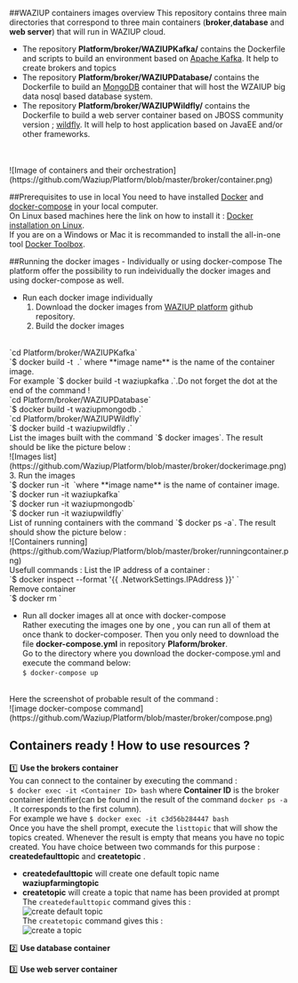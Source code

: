 ##WAZIUP containers images overview
This repository contains three main directories that correspond to three main containers (**broker**,**database** and **web server**) that will run in WAZIUP cloud.
* The repository **Platform/broker/WAZIUPKafka/** contains the Dockerfile and scripts to build an environment based on [Apache Kafka](http://kafka.apache.org/). It help to create brokers and topics
* The repository **Platform/broker/WAZIUPDatabase/** contains the Dockerfile to build an [MongoDB](https://www.mongodb.com/) container that will host the WZAIUP big data nosql based database system.
* The repository **Platform/broker/WAZIUPWildfly/** contains the  Dockerfile to build a web server container based on JBOSS community version ; [wildfly](https://www.mongodb.com/). It will help to host application based on JavaEE and/or other frameworks.
</br>
</br>
![Image of containers and their orchestration](https://github.com/Waziup/Platform/blob/master/broker/container.png)


##Prerequisites to use in local 
You need to have installed  [Docker](https://docs.docker.com/)  and [docker-compose](https://docs.docker.com/compose/install/) in your local computer. </br>
On Linux based machines here the link on how to install it  : [Docker installation on Linux](https://docs.docker.com/engine/installation/linux/). </br>
If you are on a Windows or Mac it is recommanded to install the all-in-one tool [Docker Toolbox](https://docs.docker.com/toolbox/overview/).

##Running the docker images  - Individually or using docker-compose
The platform offer the possibility to run indeividually the docker images  and using docker-compose as well. 
</br>
* Run each docker image individually
  1. Download the docker images from [WAZIUP platform](https://github.com/Waziup/Platform.git) github repository.
  2. Build the docker images 
</br>
  `cd  Platform/broker/WAZIUPKafka`
</br>
  `$ docker build -t <image name>  .` where **image name** is the name of the container image.
</br> 
  For example  `$ docker build -t  waziupkafka .`.Do not forget the dot at the end of the command !</br>
  `cd Platform/broker/WAZIUPDatabase`
</br>
  `$ docker build -t waziupmongodb .`
</br>
  `cd Platform/broker/WAZIUPWildfly`
</br>
  `$ docker build -t waziupwildfly .`
</br>
List the images built with the command `$ docker images`. The result should be like the picture below : 
</br>
![Images list](https://github.com/Waziup/Platform/blob/master/broker/dockerimage.png)
 3. Run the images </br>
  `$ docker run -it <image name> `where **image name** is the name of container image.
</br>
  `$ docker run -it waziupkafka`
</br>
  `$ docker run -it waziupmongodb`
</br>
  `$ docker run -it waziupwildfly`
</br>
List of running containers with the command `$ docker ps -a`. The result should show the picture below :
</br>
![Containers running](https://github.com/Waziup/Platform/blob/master/broker/runningcontainer.png)
</br> Usefull commands : 
List the IP address of a container : </br>
`$ docker inspect --format '{{ .NetworkSettings.IPAddress }}' <Container_ID>`
</br>
Remove container </br>
`$ docker rm <Container ID>` 

* Run all docker images all at once with docker-compose </br>
Rather executing the images one by one , you can run all of them at once thank to docker-composer. Then you only need to download the file  **docker-compose.yml**  in repository  **Plaform/broker**.</br>
Go to the directory where you download the docker-compose.yml and execute the command below:</br>
`$ docker-compose up `
</br>
Here the screenshot of probable result of the command :
</br>
![image docker-compose command](https://github.com/Waziup/Platform/blob/master/broker/compose.png)

## Containers ready ! How to use resources ? 
:one: **Use the brokers container** </br>
You can connect to the container by executing the command : </br>
`$ docker exec -it <Container ID> bash` where **Container ID** is the broker container identifier(can be found in the result of the command `docker ps -a` . It corresponds to the first column).
</br>
For example we have `$ docker exec -it c3d56b284447 bash`  </br>
Once you have the shell prompt, execute the  `listtopic` that will show the topics created. Whenever the result is empty that means you have no topic created. You have choice between two commands for this purpose : **createdefaulttopic** and **createtopic** . </br>
* **createdefaulttopic** will create one default topic name **waziupfarmingtopic** </br>
* **createtopic** will create a topic that name has been provided at prompt </br>
The `createdefaulttopic` command gives this : </br>
![create default topic](https://github.com/Waziup/Platform/blob/master/broker/createdefaulttopic.png) </br>
The `createtopic` command gives this : </br>
![create a topic](https://github.com/Waziup/Platform/blob/master/broker/createtopic.png) </br>




:two: **Use database container** </br>



:three: **Use web server container** </br>
